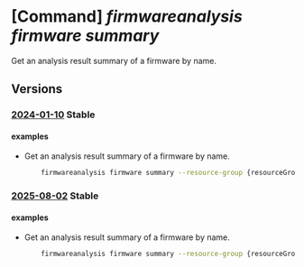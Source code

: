 # [Command] _firmwareanalysis firmware summary_

Get an analysis result summary of a firmware by name.

## Versions

### [2024-01-10](/Resources/mgmt-plane/L3N1YnNjcmlwdGlvbnMve30vcmVzb3VyY2Vncm91cHMve30vcHJvdmlkZXJzL21pY3Jvc29mdC5pb3RmaXJtd2FyZWRlZmVuc2Uvd29ya3NwYWNlcy97fS9maXJtd2FyZXMve30vc3VtbWFyaWVzL3t9/2024-01-10.xml) **Stable**

<!-- mgmt-plane /subscriptions/{}/resourcegroups/{}/providers/microsoft.iotfirmwaredefense/workspaces/{}/firmwares/{}/summaries/{} 2024-01-10 -->

#### examples

- Get an analysis result summary of a firmware by name.
    ```bash
        firmwareanalysis firmware summary --resource-group {resourceGroupName} --workspace-name {workspaceName} --firmware-id {firmwareId} -n {analysisType}
    ```

### [2025-08-02](/Resources/mgmt-plane/L3N1YnNjcmlwdGlvbnMve30vcmVzb3VyY2Vncm91cHMve30vcHJvdmlkZXJzL21pY3Jvc29mdC5pb3RmaXJtd2FyZWRlZmVuc2Uvd29ya3NwYWNlcy97fS9maXJtd2FyZXMve30vc3VtbWFyaWVzL3t9/2025-08-02.xml) **Stable**

<!-- mgmt-plane /subscriptions/{}/resourcegroups/{}/providers/microsoft.iotfirmwaredefense/workspaces/{}/firmwares/{}/summaries/{} 2025-08-02 -->

#### examples

- Get an analysis result summary of a firmware by name.
    ```bash
        firmwareanalysis firmware summary --resource-group {resourceGroupName} --workspace-name {workspaceName} --firmware-id {firmwareId} -n {analysisType}
    ```
